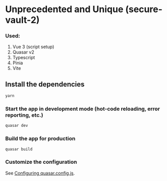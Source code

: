 # Unprecedented and Unique (secure-vault-2)

### Used:
1. Vue 3 (script setup)
2. Quasar v2
3. Typescript
4. Pinia
5. Vite

## Install the dependencies
```bash
yarn
```

### Start the app in development mode (hot-code reloading, error reporting, etc.)
```bash
quasar dev
```

### Build the app for production
```bash
quasar build
```

### Customize the configuration
See [Configuring quasar.config.js](https://v2.quasar.dev/quasar-cli-vite/quasar-config-js).
